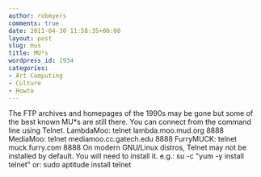 ```yaml
---
author: robmyers
comments: true
date: 2011-04-30 11:58:35+00:00
layout: post
slug: mus
title: MU*s
wordpress_id: 1934
categories:
- Art Computing
- Culture
- Howto
---
```


The FTP archives and homepages of the 1990s may be gone but some of the
best known MU*s are still there.
You can connect from the command line using Telnet.
LambdaMoo:
telnet lambda.moo.mud.org 8888
MediaMoo:
telnet mediamoo.cc.gatech.edu 8888
FurryMUCK:
telnet muck.furry.com 8888
On modern GNU/Linux distros, Telnet may not be installed by default. You
will need to install it. e.g.:
su -c "yum -y install telnet"
or:
sudo aptitude install telnet

